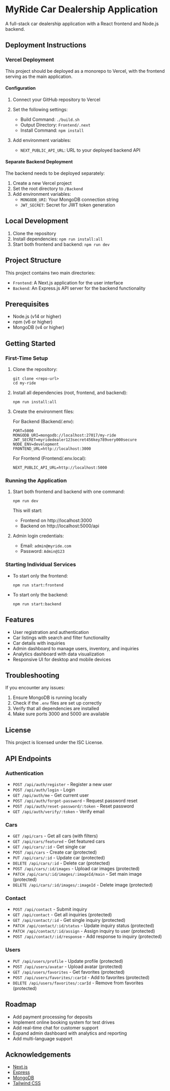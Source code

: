 # MyRide Car Dealership Application

A full-stack car dealership application with a React frontend and Node.js backend.

## Deployment Instructions

### Vercel Deployment

This project should be deployed as a monorepo to Vercel, with the frontend serving as the main application.

#### Configuration

1. Connect your GitHub repository to Vercel
2. Set the following settings:
   - Build Command: `./build.sh`
   - Output Directory: `Frontend/.next`
   - Install Command: `npm install`

3. Add environment variables:
   - `NEXT_PUBLIC_API_URL`: URL to your deployed backend API

#### Separate Backend Deployment

The backend needs to be deployed separately:

1. Create a new Vercel project
2. Set the root directory to `/Backend`
3. Add environment variables:
   - `MONGODB_URI`: Your MongoDB connection string 
   - `JWT_SECRET`: Secret for JWT token generation

## Local Development

1. Clone the repository
2. Install dependencies: `npm run install:all`
3. Start both frontend and backend: `npm run dev`

## Project Structure

This project contains two main directories:

- `Frontend`: A Next.js application for the user interface
- `Backend`: An Express.js API server for the backend functionality

## Prerequisites

- Node.js (v14 or higher)
- npm (v6 or higher)
- MongoDB (v4 or higher)

## Getting Started

### First-Time Setup

1. Clone the repository:
   ```
   git clone <repo-url>
   cd my-ride
   ```

2. Install all dependencies (root, frontend, and backend):
   ```
   npm run install:all
   ```

3. Create the environment files:

   For Backend (Backend/.env):
   ```
   PORT=5000
   MONGODB_URI=mongodb://localhost:27017/my-ride
   JWT_SECRET=myridedealer123secret456key789very000secure
   NODE_ENV=development
   FRONTEND_URL=http://localhost:3000
   ```

   For Frontend (Frontend/.env.local):
   ```
   NEXT_PUBLIC_API_URL=http://localhost:5000
   ```

### Running the Application

1. Start both frontend and backend with one command:
   ```
   npm run dev
   ```

   This will start:
   - Frontend on http://localhost:3000
   - Backend on http://localhost:5000/api

2. Admin login credentials:
   - Email: `admin@myride.com`
   - Password: `Admin@123`

### Starting Individual Services

- To start only the frontend:
  ```
  npm run start:frontend
  ```

- To start only the backend:
  ```
  npm run start:backend
  ```

## Features

- User registration and authentication
- Car listings with search and filter functionality
- Car details with inquiries
- Admin dashboard to manage users, inventory, and inquiries
- Analytics dashboard with data visualization
- Responsive UI for desktop and mobile devices

## Troubleshooting

If you encounter any issues:

1. Ensure MongoDB is running locally
2. Check if the `.env` files are set up correctly
3. Verify that all dependencies are installed
4. Make sure ports 3000 and 5000 are available

## License

This project is licensed under the ISC License.

## API Endpoints

### Authentication
- `POST /api/auth/register` - Register a new user
- `POST /api/auth/login` - Login
- `GET /api/auth/me` - Get current user
- `POST /api/auth/forgot-password` - Request password reset
- `POST /api/auth/reset-password/:token` - Reset password
- `GET /api/auth/verify/:token` - Verify email

### Cars
- `GET /api/cars` - Get all cars (with filters)
- `GET /api/cars/featured` - Get featured cars
- `GET /api/cars/:id` - Get single car
- `POST /api/cars` - Create car (protected)
- `PUT /api/cars/:id` - Update car (protected)
- `DELETE /api/cars/:id` - Delete car (protected)
- `POST /api/cars/:id/images` - Upload car images (protected)
- `PATCH /api/cars/:id/images/:imageId/main` - Set main image (protected)
- `DELETE /api/cars/:id/images/:imageId` - Delete image (protected)

### Contact
- `POST /api/contact` - Submit inquiry
- `GET /api/contact` - Get all inquiries (protected)
- `GET /api/contact/:id` - Get single inquiry (protected)
- `PATCH /api/contact/:id/status` - Update inquiry status (protected)
- `PATCH /api/contact/:id/assign` - Assign inquiry to user (protected)
- `POST /api/contact/:id/response` - Add response to inquiry (protected)

### Users
- `PUT /api/users/profile` - Update profile (protected)
- `POST /api/users/avatar` - Upload avatar (protected)
- `GET /api/users/favorites` - Get favorites (protected)
- `POST /api/users/favorites/:carId` - Add to favorites (protected)
- `DELETE /api/users/favorites/:carId` - Remove from favorites (protected)

## Roadmap
- Add payment processing for deposits
- Implement online booking system for test drives
- Add real-time chat for customer support
- Expand admin dashboard with analytics and reporting
- Add multi-language support

## Acknowledgements
- [Next.js](https://nextjs.org/)
- [Express](https://expressjs.com/)
- [MongoDB](https://www.mongodb.com/)
- [Tailwind CSS](https://tailwindcss.com/) 
 
 